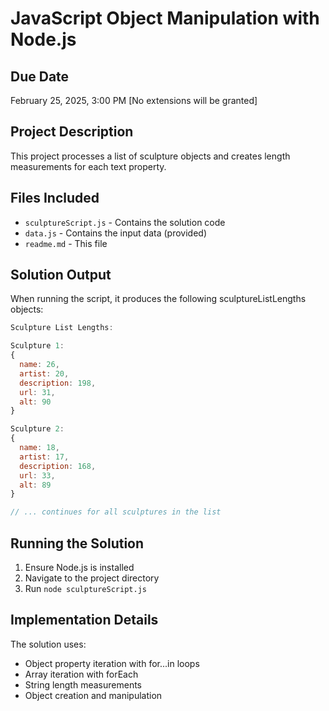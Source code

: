 # JavaScript Object Manipulation with Node.js

## Due Date
February 25, 2025, 3:00 PM [No extensions will be granted]

## Project Description
This project processes a list of sculpture objects and creates length measurements for each text property.

## Files Included
- `sculptureScript.js` - Contains the solution code
- `data.js` - Contains the input data (provided)
- `readme.md` - This file

## Solution Output
When running the script, it produces the following sculptureListLengths objects:

```javascript
Sculpture List Lengths:

Sculpture 1:
{
  name: 26,
  artist: 20,
  description: 198,
  url: 31,
  alt: 90
}

Sculpture 2:
{
  name: 18,
  artist: 17,
  description: 168,
  url: 33,
  alt: 89
}

// ... continues for all sculptures in the list
```

## Running the Solution
1. Ensure Node.js is installed
2. Navigate to the project directory
3. Run `node sculptureScript.js`

## Implementation Details
The solution uses:
- Object property iteration with for...in loops
- Array iteration with forEach
- String length measurements
- Object creation and manipulation